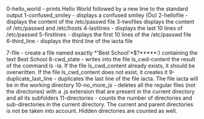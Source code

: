 0-hello_world - prints Hello World followed by a new line to the standard output
1-confused_smiley - displays a confused smiley (Ôo)
2-hellofile - displays the content of the /etc/passwd file
3-twofiles displays the content of /etc/passwd and /etc/hosts
4-lastlines - displays the last 10 lines of /etc/passwd
5-firstlines - displays the first 10 lines of the /etc/passwd file
6-third_line - displays the third line of the iacta file

7-file - create a file named exactly \*\'Best School\'\*$\?\*\*\*\*\*:) containing the text Best School
8-cwd_state - writes into the file ls_cwd-content the result of the command ls -la. If the file ls_cwd_content already exists, it should be overwritten. If the file ls_cwd_content does not exist, it creates it
9-duplicate_last_line - duplicates the last line of the file iacta. The file iacta will be in the working directory
10-no_more_js - deletes all the regular files (not the directories) with a .js extension that are present in the current directory and all its subfolders
11-directories - counts the number of directories and sub-directories in the current directory. The current and parent directories is not be taken into account. Hidden directories are counted as well.
